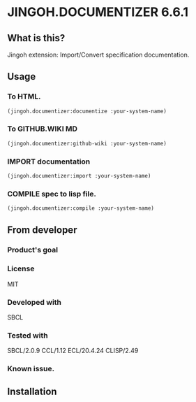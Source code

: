 # JINGOH.DOCUMENTIZER 6.6.1
## What is this?
Jingoh extension: Import/Convert specification documentation.

## Usage
### To HTML.

```lisp
(jingoh.documentizer:documentize :your-system-name)
```

### To GITHUB.WIKI MD

```lisp
(jingoh.documentizer:github-wiki :your-system-name)
```

### IMPORT documentation

```lisp
(jingoh.documentizer:import :your-system-name)
```

### COMPILE spec to lisp file.

```lisp
(jingoh.documentizer:compile :your-system-name)
```

## From developer

### Product's goal

### License
MIT
### Developed with
SBCL
### Tested with
SBCL/2.0.9
CCL/1.12
ECL/20.4.24
CLISP/2.49

### Known issue.

## Installation


